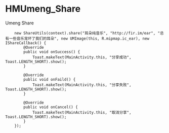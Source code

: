 # HMUmeng_Share
Umeng Share

        new ShareUtils(context).share("耳朵纯音乐", "http://fir.im/ear", "总有一些音乐宠坏了我们的耳朵", new UMImage(this, R.mipmap.ic_ear), new IShareCallback() {
            @Override
            public void onSuccess() {
                Toast.makeText(MainActivity.this, "分享成功", Toast.LENGTH_SHORT).show();
            }

            @Override
            public void onFaild() {
                Toast.makeText(MainActivity.this, "分享失败", Toast.LENGTH_SHORT).show();
            }

            @Override
            public void onCancel() {
                Toast.makeText(MainActivity.this, "取消分享", Toast.LENGTH_SHORT).show();
            }
        });
